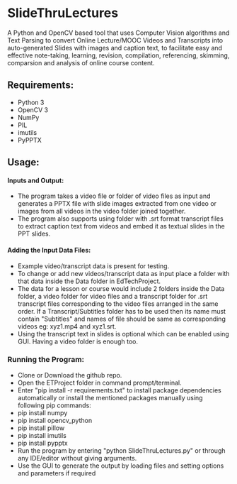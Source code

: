 # SlideThruLectures
A Python and OpenCV based tool that uses Computer Vision algorithms and Text Parsing to convert Online Lecture/MOOC Videos and Transcripts into auto-generated Slides with images and caption text, to facilitate easy and effective note-taking, learning, revision, compilation, referencing, skimming, comparsion and analysis of online course content.

## Requirements:
- Python 3
- OpenCV 3
- NumPy
- PIL
- imutils
- PyPPTX

## Usage:

#### Inputs and Output:
- The program takes a video file or folder of video files as input and generates a PPTX file with slide images extracted from one video or images from all videos in the video folder joined together.
- The program also supports using folder with .srt format transcript files to extract caption text from videos and embed it as textual slides in the PPT slides.

#### Adding the Input Data Files:
- Example video/transcript data is present for testing.
- To change or add new videos/transcript data as input place a folder with that data inside the Data folder in EdTechProject. 
- The data for a lesson or course would include 2 folders inside the Data folder, a video folder for video files and a transcript folder for .srt transcript files corresponding to the video files arranged in the same order. If a Transcript/Subtitles folder has to be used then its name must contain "Subtitles" and names of file should be same as corresponding videos eg: xyz1.mp4 and xyz1.srt. 
- Using the transcript text in slides is optional which can be enabled using GUI. Having a video folder is enough too.

### Running the Program:

- Clone or Download the github repo.
- Open the ETProject folder in command prompt/terminal.
- Enter "pip install -r requirements.txt" to install package dependencies automatically or install the mentioned packages manually using following pip commands:
- pip install numpy
- pip install opencv_python
- pip install pillow
- pip install imutils
- pip install pypptx
- Run the program by entering "python SlideThruLectures.py" or through any IDE/editor without giving arguments. 
- Use the GUI to generate the output by loading files and setting options and parameters if required
